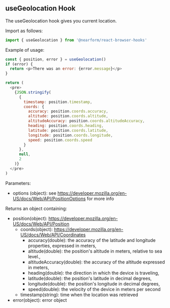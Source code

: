 ## useGeolocation Hook

The useGeolocation hook gives you current location.

Import as follows:

```javascript
import { useGeolocation } from '@nearform/react-browser-hooks'
```

Example of usage:

```javascript
const { position, error } = useGeolocation()
if (error) {
  return <p>There was an error: {error.message}</p>
}

return (
  <pre>
    {JSON.stringify(
      {
        timestamp: position.timestamp,
        coords: {
          accuracy: position.coords.accuracy,
          altitude: position.coords.altitude,
          altitudeAccuracy: position.coords.altitudeAccuracy,
          heading: position.coords.heading,
          latitude: position.coords.latitude,
          longitude: position.coords.longitude,
          speed: position.coords.speed
        }
      },
      null,
      2
    )}
  </pre>
)
```

Parameters:

- options (object): see https://developer.mozilla.org/en-US/docs/Web/API/PositionOptions for more info

Returns an object containing:

- position(object): https://developer.mozilla.org/en-US/docs/Web/API/Position
  - coords(object): https://developer.mozilla.org/en-US/docs/Web/API/Coordinates
    - accuracy(double): the accuracy of the latitude and longitude properties, expressed in meters,
    - altitude(double): the position's altitude in meters, relative to sea level.,
    - altitudeAccuracy(double): the accuracy of the altitude expressed in meters,
    - heading(double): the direction in which the device is traveling,
    - latitude(double): the position's latitude in decimal degrees,
    - longitude(double): the position's longitude in decimal degrees,
    - speed(double): the velocity of the device in meters per second
  - timestamp(string): time when the location was retrieved
- error(object): error object
